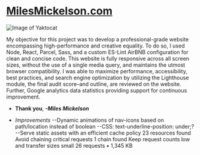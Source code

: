 # **[MilesMickelson.com](https://milesmickelson.com)**

![Image of Yaktocat](https://octodex.github.com/images/yaktocat.png)

My objective for this project was to develop a professional-grade website encompassing high-performance and creative equality. To do so, I used Node, React, Parcel, Sass, and a custom ES-Lint AirBNB configuration for clean and concise code. This website is fully responsive across all screen sizes, without the use of a single media query, and maintains the utmost browser compatibility. I was able to maximize performance, accessibility, best practices, and search engine optimization by utilizing the Lighthouse module, the final audit score–and outline, are reviewed on the website. Further, Google analytics data statistics providing support for continuous improvement.

* **Thank you**, ***-Miles Mickelson***

<!-- TODO's -->
* *Improvements*
--Dynamic animations of nav-icons based on path/location instead of boolean
--CSS: text-underline-position: under;?
--Serve static assets with an efficient cache policy 23 resources found
Avoid chaining critical requests 1 chain found
Keep request counts low and transfer sizes small 26 requests • 1,345 KB
